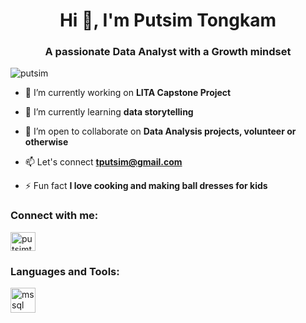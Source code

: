 <h1 align="center">Hi 👋, I'm Putsim Tongkam</h1>
<h3 align="center">A passionate Data Analyst with a Growth mindset</h3>

<p align="left"> <img src="https://komarev.com/ghpvc/?username=putsim&label=Profile%20views&color=0e75b6&style=flat" alt="putsim" /> </p>

- 🔭 I’m currently working on **LITA Capstone Project**

- 🌱 I’m currently learning **data storytelling**

- 👯 I’m open to collaborate on **Data Analysis projects, volunteer or otherwise**

- 📫 Let's connect **tputsim@gmail.com**

- ⚡ Fun fact **I love cooking and making ball dresses for kids**

<h3 align="left">Connect with me:</h3>
<p align="left">
<a href="https://kaggle.com/putsimtongkam" target="blank"><img align="center" src="https://raw.githubusercontent.com/rahuldkjain/github-profile-readme-generator/master/src/images/icons/Social/kaggle.svg" alt="putsimtongkam" height="30" width="40" /></a>
</p>

<h3 align="left">Languages and Tools:</h3>
<p align="left"> <a href="https://www.microsoft.com/en-us/sql-server" target="_blank" rel="noreferrer"> <img src="https://www.svgrepo.com/show/303229/microsoft-sql-server-logo.svg" alt="mssql" width="40" height="40"/> </a> </p>

